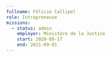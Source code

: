 ```yaml
---
fullname: Félicie Callipel
role: Intrapreneuse
missions:
  - status: admin
    employer: Ministère de la Justice
    start: 2020-09-17
    end: 2021-09-01
---
```

